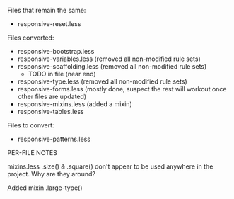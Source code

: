Files that remain the same:

* responsive-reset.less

Files converted:

* responsive-bootstrap.less
* responsive-variables.less (removed all non-modified rule sets)
* responsive-scaffolding.less (removed all non-modified rule sets)
    - TODO in file (near end)
* responsive-type.less (removed all non-modified rule sets)
* responsive-forms.less (mostly done, suspect the rest will workout once other files are updated)
* responsive-mixins.less (added a mixin)
* responsive-tables.less

Files to convert:

* responsive-patterns.less


PER-FILE NOTES

mixins.less
.size() & .square() don't appear to be used anywhere in the project. Why are they around?

Added mixin .large-type()


